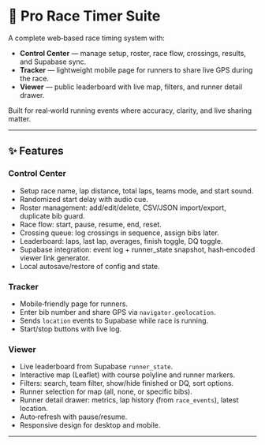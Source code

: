 # 🏁 Pro Race Timer Suite

A complete web‑based race timing system with:

- **Control Center** — manage setup, roster, race flow, crossings, results, and Supabase sync.
- **Tracker** — lightweight mobile page for runners to share live GPS during the race.
- **Viewer** — public leaderboard with live map, filters, and runner detail drawer.

Built for real‑world running events where accuracy, clarity, and live sharing matter.

---

## ✨ Features

### Control Center
- Setup race name, lap distance, total laps, teams mode, and start sound.
- Randomized start delay with audio cue.
- Roster management: add/edit/delete, CSV/JSON import/export, duplicate bib guard.
- Race flow: start, pause, resume, end, reset.
- Crossing queue: log crossings in sequence, assign bibs later.
- Leaderboard: laps, last lap, averages, finish toggle, DQ toggle.
- Supabase integration: event log + runner_state snapshot, hash‑encoded viewer link generator.
- Local autosave/restore of config and state.

### Tracker
- Mobile‑friendly page for runners.
- Enter bib number and share GPS via `navigator.geolocation`.
- Sends `location` events to Supabase while race is running.
- Start/stop buttons with live log.

### Viewer
- Live leaderboard from Supabase `runner_state`.
- Interactive map (Leaflet) with course polyline and runner markers.
- Filters: search, team filter, show/hide finished or DQ, sort options.
- Runner selection for map (all, none, or specific bibs).
- Runner detail drawer: metrics, lap history (from `race_events`), latest location.
- Auto‑refresh with pause/resume.
- Responsive design for desktop and mobile.

---